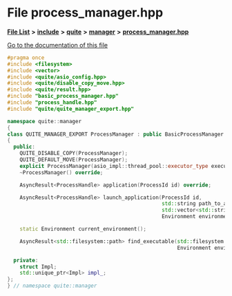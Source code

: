 

# File process\_manager.hpp

[**File List**](files.md) **>** [**include**](dir_4016f4d3acd3fc8991c53702cd4dc6d5.md) **>** [**quite**](dir_b37ea4b54adf6aca6f6e7e088c5d43d6.md) **>** [**manager**](dir_3f8205de661b2b55b021bbc49d05e58b.md) **>** [**process\_manager.hpp**](process__manager_8hpp.md)

[Go to the documentation of this file](process__manager_8hpp.md)


```C++
#pragma once
#include <filesystem>
#include <vector>
#include <quite/asio_config.hpp>
#include <quite/disable_copy_move.hpp>
#include <quite/result.hpp>
#include "basic_process_manager.hpp"
#include "process_handle.hpp"
#include "quite/quite_manager_export.hpp"

namespace quite::manager
{
class QUITE_MANAGER_EXPORT ProcessManager : public BasicProcessManager
{
  public:
    QUITE_DISABLE_COPY(ProcessManager);
    QUITE_DEFAULT_MOVE(ProcessManager);
    explicit ProcessManager(asio_impl::thread_pool::executor_type executor);
    ~ProcessManager() override;

    AsyncResult<ProcessHandle> application(ProcessId id) override;

    AsyncResult<ProcessHandle> launch_application(ProcessId id,
                                                  std::string path_to_application,
                                                  std::vector<std::string> args = {},
                                                  Environment environment = current_environment()) override;

    static Environment current_environment();

    AsyncResult<std::filesystem::path> find_executable(std::filesystem::path exe_name,
                                                       Environment environment = current_environment()) override;

  private:
    struct Impl;
    std::unique_ptr<Impl> impl_;
};
} // namespace quite::manager
```


